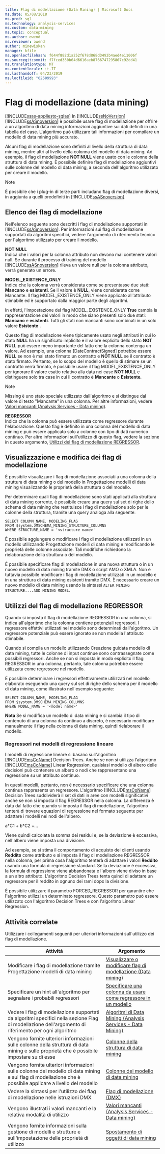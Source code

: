 ```yaml
---
title: Flag di modellazione (Data Mining) | Microsoft Docs
ms.date: 05/08/2018
ms.prod: sql
ms.technology: analysis-services
ms.custom: data-mining
ms.topic: conceptual
ms.author: owend
ms.reviewer: owend
author: minewiskan
manager: kfile
ms.openlocfilehash: f644f882d1a252f678d868d3492b4aed4e11006f
ms.sourcegitcommit: f7fced330b64d6616aeb8766747295807c92dd41
ms.translationtype: MT
ms.contentlocale: it-IT
ms.lasthandoff: 04/23/2019
ms.locfileid: "62509993"
---
```

# <a name="modeling-flags-data-mining"></a>Flag di modellazione (data mining)
[!INCLUDE[ssas-appliesto-sqlas](../../includes/ssas-appliesto-sqlas.md)]
  In [!INCLUDE[ssNoVersion](../../includes/ssnoversion-md.md)] [!INCLUDE[ssASnoversion](../../includes/ssasnoversion-md.md)] è possibile usare flag di modellazione per offrire a un algoritmo di data mining informazioni aggiuntive sui dati definiti in una tabella del case. L'algoritmo può utilizzare tali informazioni per compilare un modello di data mining più accurato.  
  
 Alcuni flag di modellazione sono definiti al livello della struttura di data mining, mentre altri al livello della colonna del modello di data mining. Ad esempio, il flag di modellazione **NOT NULL** viene usato con le colonne della struttura di data mining. È possibile definire flag di modellazione aggiuntivi sulle colonne del modello di data mining, a seconda dell'algoritmo utilizzato per creare il modello.  
  
> [!NOTE]  
>  È possibile che i plug-in di terze parti includano flag di modellazione diversi, in aggiunta a quelli predefiniti in [!INCLUDE[ssASnoversion](../../includes/ssasnoversion-md.md)].  
  
## <a name="list-of-modeling-flags"></a>Elenco dei flag di modellazione  
 Nell'elenco seguente sono descritti i flag di modellazione supportati in [!INCLUDE[ssASnoversion](../../includes/ssasnoversion-md.md)]. Per informazioni sui flag di modellazione supportati da algoritmi specifici, vedere l'argomento di riferimento tecnico per l'algoritmo utilizzato per creare il modello.  
  
 **NOT NULL**  
 Indica che i valori per la colonna attributo non devono mai contenere valori null. Se durante il processo di training del modello [!INCLUDE[ssASnoversion](../../includes/ssasnoversion-md.md)] rileva un valore null per la colonna attributo, verrà generato un errore.  
  
 **MODEL_EXISTENCE_ONLY**  
 Indica che la colonna verrà considerata come se presentasse due stati: **Mancano** e **esistenti**. Se il valore è **NULL**, viene considerata come Mancante. Il flag MODEL_EXISTENCE_ONLY viene applicato all'attributo stimabile ed è supportato dalla maggior parte degli algoritmi.  
  
 In effetti, l'impostazione del flag MODEL_EXISTENCE_ONLY **True** cambia la rappresentazione dei valori in modo che siano presenti solo due stati: **Mancano** e **esistenti**. Tutti gli stati non mancanti sono combinati in un solo valore **Esistente** .  
  
 Questo flag di modellazione viene tipicamente usato negli attributi in cui lo stato **NULL** ha un significato implicito e il valore esplicito dello stato **NOT NULL** può essere meno importante del fatto che la colonna contenga un valore. Ad esempio, una colonna [DateContractSigned] potrebbe essere **NULL** se non è mai stato firmato un contratto e **NOT NULL** se il contratto è stato firmato. Pertanto, se lo scopo del modello è quello di stimare se un contratto verrà firmato, è possibile usare il flag MODEL_EXISTENCE_ONLY per ignorare il valore esatto relativo alla data nei case **NOT NULL** e distinguere solo tra case in cui il contratto è **Mancante** o **Esistente**.  
  
> [!NOTE]  
>  Missing è uno stato speciale utilizzato dall'algoritmo e si distingue dal valore di testo "Mancante" in una colonna. Per altre informazioni, vedere [Valori mancanti &#40;Analysis Services - Data mining&#41;](../../analysis-services/data-mining/missing-values-analysis-services-data-mining.md).  
  
 **REGRESSOR**  
 Indica che la colonna può essere utilizzata come regressore durante l'elaborazione. Questo flag è definito in una colonna del modello di data mining e può essere applicato solo a colonne con tipo di dati numerico continuo. Per altre informazioni sull'utilizzo di questo flag, vedere la sezione in questo argomento, [Utilizzi del flag di modellazione REGRESSOR](#bkmk_UseRegressors).  
  
## <a name="viewing-and-changing-modeling-flags"></a>Visualizzazione e modifica dei flag di modellazione  
 È possibile visualizzare i flag di modellazione associati a una colonna della struttura di data mining o del modello in Progettazione modelli di data mining visualizzando le proprietà della struttura o del modello.  
  
 Per determinare quali flag di modellazione sono stati applicati alla struttura di data mining corrente, è possibile creare una query sul set di righe dello schema di data mining che restituisce i flag di modellazione solo per le colonne della struttura, tramite una query analoga alla seguente:  
  
```  
SELECT COLUMN_NAME, MODELING_FLAG  
FROM $system.DMSCHEMA_MINING_STRUCTURE_COLUMNS  
WHERE STRUCTURE_NAME = '<structure name>'  
```  
  
 È possibile aggiungere o modificare i flag di modellazione utilizzati in un modello utilizzando Progettazione modelli di data mining e modificando le proprietà delle colonne associate. Tali modifiche richiedono la rielaborazione della struttura o del modello.  
  
 È possibile specificare flag di modellazione in una nuova struttura o in un nuovo modello di data mining tramite DMX o script AMO o XMLA. Non è tuttavia possibile modificare i flag di modellazione utilizzati in un modello e in una struttura di data mining esistenti tramite DMX. È necessario creare un nuovo modello di data mining usando la sintassi `ALTER MINING STRUCTURE....ADD MINING MODEL`.  
  
##  <a name="bkmk_UseRegressors"></a> Utilizzi del flag di modellazione REGRESSOR  
 Quando si imposta il flag di modellazione REGRESSOR in una colonna, si indica all'algoritmo che la colonna contiene potenziali regressori. I regressore effettivi utilizzati nel modello sono determinati dall'algoritmo. Un regressore potenziale può essere ignorato se non modella l'attributo stimabile.  
  
 Quando si compila un modello utilizzando Creazione guidata modello di data mining, tutte le colonne di input continue sono contrassegnate come possibili regressori. Anche se non si imposta in modo esplicito il flag REGRESSOR in una colonna, pertanto, tale colonna potrebbe essere utilizzata come regressore nel modello.  
  
 È possibile determinare i regressori effettivamente utilizzati nel modello elaborato eseguendo una query sul set di righe dello schema per il modello di data mining, come illustrato nell'esempio seguente:  
  
```  
SELECT COLUMN_NAME, MODELING_FLAG  
FROM $system.DMSCHEMA_MINING_COLUMNS  
WHERE MODEL_NAME = '<model name>'  
```  
  
 **Nota** Se si modifica un modello di data mining e si cambia il tipo di contenuto di una colonna da continuo a discreto, è necessario modificare manualmente il flag nella colonna di data mining, quindi rielaborare il modello.  
  
### <a name="regressors-in-linear-regression-models"></a>Regressori nei modelli di regressione lineare  
 I modelli di regressione lineare si basano sull'algoritmo [!INCLUDE[msCoName](../../includes/msconame-md.md)] Decision Trees. Anche se non si utilizza l'algoritmo [!INCLUDE[msCoName](../../includes/msconame-md.md)] Linear Regression, qualsiasi modello di albero delle decisioni può contenere un albero o nodi che rappresentano una regressione su un attributo continuo.  
  
 In questi modelli, pertanto, non è necessario specificare che una colonna continua rappresenta un regressore. L'algoritmo [!INCLUDE[msCoName](../../includes/msconame-md.md)] Decision Trees suddividerà il set di dati in aree con modelli significativi anche se non si imposta il flag REGRESSOR nella colonna. La differenza è data dal fatto che quando si imposta il flag di modellazione, l'algoritmo tenterà di trovare equazioni di regressione nel formato seguente per adattare i modelli nei nodi dell'albero.  
  
 a*C1 + b\*C2 +...  
  
 Viene quindi calcolata la somma dei residui e, se la deviazione è eccessiva, nell'albero viene imposta una divisione.  
  
 Ad esempio, se si stima il comportamento di acquisto dei clienti usando **Reddito** come attributo e si imposta il flag di modellazione REGRESSOR nella colonna, per prima cosa l'algoritmo tenterà di adattare i valori **Reddito** usando una formula di regressione standard. Se la deviazione è eccessiva, la formula di regressione viene abbandonata e l'albero viene diviso in base a un altro attributo. L'algoritmo Decision Trees tenta quindi di adattare un regressore per il reddito in ognuno dei rami dopo la divisione.  
  
 È possibile utilizzare il parametro FORCED_REGRESSOR per garantire che l'algoritmo utilizzi un determinato regressore. Questo parametro può essere utilizzato con l'algoritmo Decision Trees e con l'algoritmo Linear Regression.  
  
## <a name="related-tasks"></a>Attività correlate  
 Utilizzare i collegamenti seguenti per ulteriori informazioni sull'utilizzo dei flag di modellazione.  
  
|Attività|Argomento|  
|----------|-----------|  
|Modificare i flag di modellazione tramite Progettazione modelli di data mining|[Visualizzare o modificare flag di modellazione &#40;Data mining&#41;](../../analysis-services/data-mining/view-or-change-modeling-flags-data-mining.md)|  
|Specificare un hint all'algoritmo per segnalare i probabili regressori|[Specificare una colonna da usare come regressore in un modello](../../analysis-services/data-mining/specify-a-column-to-use-as-regressor-in-a-model.md)|  
|Vedere i flag di modellazione supportati da algoritmi specifici nella sezione Flag di modellazione dell'argomento di riferimento per ogni algoritmo|[Algoritmi di Data Mining &#40;Analysis Services - Data Mining&#41;](../../analysis-services/data-mining/data-mining-algorithms-analysis-services-data-mining.md)|  
|Vengono fornite ulteriori informazioni sulle colonne della struttura di data mining e sulle proprietà che è possibile impostare su di esse|[Colonne della struttura di data mining](../../analysis-services/data-mining/mining-structure-columns.md)|  
|Vengono fornite ulteriori informazioni sulle colonne del modello di data mining e sui flag di modellazione che è possibile applicare a livello del modello|[Colonne del modello di data mining](../../analysis-services/data-mining/mining-model-columns.md)|  
|Vedere la sintassi per l'utilizzo dei flag di modellazione nelle istruzioni DMX|[Flag di modellazione &#40;DMX&#41;](../../dmx/modeling-flags-dmx.md)|  
|Vengono illustrati i valori mancanti e la relativa modalità di utilizzo|[Valori mancanti &#40;Analysis Services - Data mining&#41;](../../analysis-services/data-mining/missing-values-analysis-services-data-mining.md)|  
|Vengono fornite informazioni sulla gestione di modelli e strutture e sull'impostazione delle proprietà di utilizzo|[Spostamento di oggetti di data mining](../../analysis-services/data-mining/moving-data-mining-objects.md)|  
  
  
